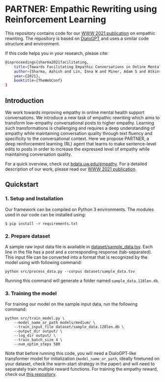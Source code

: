 # PARTNER: Empathic Rewriting using Reinforcement Learning
This repository contains code for our [WWW 2021 publication](https://arxiv.org/pdf/2101.07714.pdf) on empathic rewriting. The repository is based on [DialoGPT](https://github.com/microsoft/DialoGPT) and uses a similar code structure and environment.

If this code helps you in your research, please cite:
```bash
@inproceedings{sharma2021facilitating,
    title={Towards Facilitating Empathic Conversations in Online Mental Health Support: A Reinforcement Learning Approach},
    author={Sharma, Ashish and Lin, Inna W and Miner, Adam S and Atkins, David C and Althoff, Tim},
    year={2021},
    booktitle={TheWebConf}
}
```

## Introduction

We work towards improving empathy in online mental health support conversations. We introduce a new task of empathic rewriting which aims to transform low-empathy conversational posts to higher empathy. Learning such transformations is challenging and requires a deep understanding of empathy while maintaining conversation quality through text fluency and specificity to the conversational context. Here we propose PARTNER, a deep reinforcement learning (RL) agent that learns to make sentence-level edits to posts in order to increase the expressed level of empathy while maintaining conversation quality.

For a quick overview, check out [bdata.uw.edu/empathy](http://bdata.uw.edu/empathy/). For a detailed description of our work, please read our [WWW 2021 publication](https://arxiv.org/pdf/2101.07714.pdf).


## Quickstart

### 1. Setup and Installation

Our framework can be compiled on Python 3 environments. The modules used in our code can be installed using:
```
$ pip install -r requirements.txt
```


### 2. Prepare dataset

A sample raw input data file is available in [dataset/sample_data.tsv](dataset/sample_data.tsv). Each line in the file has a post and a corresponding response (tab-separated). This input file can be converted into a format that is recognized by the model using with following command:
```
python src/process_data.py --corpus dataset/sample_data.tsv
```

Running this command will generate a folder named `sample_data.128len.db`.

### 3. Training the model
For training our model on the sample input data, run the following command:

```
python src/train_model.py \
	--model_name_or_path models/medium/ \
	--train_input_file dataset/sample_data.128len.db \
	--output_dir output/ \
	--log_dir output/ \
	--train_batch_size 4 \
	--num_optim_steps 500
```

Note that before running this code, you will need a DialoGPT-like transformer model for initialization (`model_name_or_path`, ideally finetuned on your dataset, check the warm-start strategy in the paper) and will need to separately train multiple reward functions. For training the empathy reward, check out [this repository](https://github.com/behavioral-data/Empathy-Mental-Health). 
